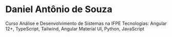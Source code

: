 # Daniel Antônio de Souza

Curso Análise e Desenvolvimento de Sistemas na IFPE
Tecnologias: Angular 12+, TypeScript, Tailwind, Angular Material UI, Python, JavaScript
